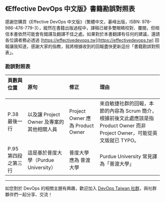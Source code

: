 ## 《Effective DevOps 中文版》書籍勘誤對照表

感謝您購買《Effective DevOps 中文版》（繁體中文，碁峰出版，ISBN: 978-986-476-779-3），縱然在書籍出版過程中，譯稿已被多雙眼睛校對、覆閱，但相信本書依然可能會有錯譯及翻譯不佳之處。如果對於本書翻譯有任何的建議，還請各位讀者務必透過 [https://effectivedevops.tw](https://effectivedevops.tw) 回報讓我知道，感謝大家的指教，我將根據收到的回報盡快更新這份「書籍勘誤對照表」。


### 勘誤對照表

頁數與位置          |  原句 | 修正 | 理由
:-------------------|:---------------------------------------|:---------------------------------|:------------------------
P.38 最後一行       | 以及讓 Project Owner 及專案的其他相關人員 | Project Owner 應為 Product Owner | 來自敏捷社群的回報，本節的內容為 Scrum 簡介，根據前後文此處應該是指 Product Owner 而非 Project Owner，可能從英文版就已 TYPO。
P.95 第四段之第三行 | 這是基於普度大學（Purdue University） | 普度大學 應為 普渡大學 | Purdue University 常見譯為「普渡大學」

------

如您對於 DevOps 的相關主題有興趣，歡迎加入 [DevOps Taiwan 社群](https://devopstw.club)，與社群夥伴們一起分享、交流！

